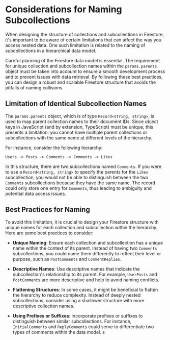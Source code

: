 # Considerations for Naming Subcollections

When designing the structure of collections and subcollections in Firestore, it's important to be aware of certain
limitations that can affect the way you access nested data. One such limitation is related to the naming of
subcollections in a hierarchical data model.

Careful planning of the Firestore data model is essential. The requirement for unique collection and subcollection names
within the `params.parents` object must be taken into account to ensure a smooth development process and to prevent
issues with data retrieval. By following these best practices, you can design a robust and scalable Firestore structure
that avoids the pitfalls of naming collisions.

## Limitation of Identical Subcollection Names

The `params.parents` object, which is of type `Record<string, string>`, is used to map parent collection names to their
document IDs. Since object keys in JavaScript (and by extension, TypeScript) must be unique, this presents a limitation:
you cannot have multiple parent collections or subcollections with the same name at different levels of the hierarchy.

For instance, consider the following hierarchy:

`Users -> Posts -> Comments -> Comments -> Likes`

In this structure, there are two subcollections named `Comments`. If you were to use a `Record<string, string>` to
specify the parents for the `Likes` subcollection, you would not be able to distinguish between the two `Comments`
subcollections because they have the same name. The record could only store one entry for `Comments`, thus leading to
ambiguity and potential data access issues.

## Best Practices for Naming

To avoid this limitation, it is crucial to design your Firestore structure with unique names for each collection and
subcollection within the hierarchy. Here are some best practices to consider:

-   **Unique Naming**: Ensure each collection and subcollection has a unique name within the context of its parent.
    Instead of having two `Comments` subcollections, you could name them differently to reflect their level or purpose,
    such as `PostComments` and `CommentReplies`.
-   **Descriptive Names**: Use descriptive names that indicate the subcollection's relationship to its parent. For
    example, `UserPosts` and `PostComments` are more descriptive and help to avoid naming conflicts.

-   **Flattening Structures**: In some cases, it might be beneficial to flatten the hierarchy to reduce complexity.
    Instead of deeply nested subcollections, consider using a shallower structure with more descriptive collection
    names.

-   **Using Prefixes or Suffixes**: Incorporate prefixes or suffixes to distinguish between similar subcollections. For
    instance, `InitialComments` and `ReplyComments` could serve to differentiate two types of comments within the data
    model.
s